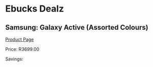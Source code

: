 
# Ebucks Dealz
## Samsung: Galaxy Active (Assorted Colours)
[Product Page](https://www.ebucks.com/web/shop/productSelected.do?prodId=1069086989&catId=1158501813)

Price: R3699.00

Savings: 


	